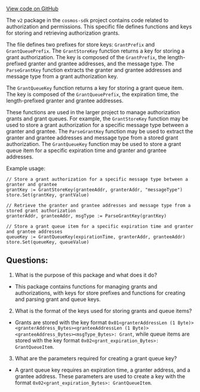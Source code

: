 [View code on GitHub](https://github.com/cosmos/cosmos-sdk.git/x/authz/migrations/v2/keys.go)

The `v2` package in the `cosmos-sdk` project contains code related to authorization and permissions. This specific file defines functions and keys for storing and retrieving authorization grants.

The file defines two prefixes for store keys: `GrantPrefix` and `GrantQueuePrefix`. The `GrantStoreKey` function returns a key for storing a grant authorization. The key is composed of the `GrantPrefix`, the length-prefixed granter and grantee addresses, and the message type. The `ParseGrantKey` function extracts the granter and grantee addresses and message type from a grant authorization key.

The `GrantQueueKey` function returns a key for storing a grant queue item. The key is composed of the `GrantQueuePrefix`, the expiration time, the length-prefixed granter and grantee addresses. 

These functions are used in the larger project to manage authorization grants and grant queues. For example, the `GrantStoreKey` function may be used to store a grant authorization for a specific message type between a granter and grantee. The `ParseGrantKey` function may be used to extract the granter and grantee addresses and message type from a stored grant authorization. The `GrantQueueKey` function may be used to store a grant queue item for a specific expiration time and granter and grantee addresses.

Example usage:

```
// Store a grant authorization for a specific message type between a granter and grantee
grantKey := GrantStoreKey(granteeAddr, granterAddr, "messageType")
store.Set(grantKey, grantValue)

// Retrieve the granter and grantee addresses and message type from a stored grant authorization
granterAddr, granteeAddr, msgType := ParseGrantKey(grantKey)

// Store a grant queue item for a specific expiration time and granter and grantee addresses
queueKey := GrantQueueKey(expirationTime, granterAddr, granteeAddr)
store.Set(queueKey, queueValue)
```
## Questions: 
 1. What is the purpose of this package and what does it do?
- This package contains functions for managing grants and authorizations, with keys for store prefixes and functions for creating and parsing grant and queue keys.

2. What is the format of the keys used for storing grants and queue items?
- Grants are stored with the key format `0x01<granterAddressLen (1 Byte)><granterAddress_Bytes><granteeAddressLen (1 Byte)><granteeAddress_Bytes><msgType_Bytes>: Grant`, while queue items are stored with the key format `0x02<grant_expiration_Bytes>: GrantQueueItem`.

3. What are the parameters required for creating a grant queue key?
- A grant queue key requires an expiration time, a granter address, and a grantee address. These parameters are used to create a key with the format `0x02<grant_expiration_Bytes>: GrantQueueItem`.